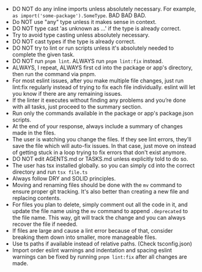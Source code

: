 - DO NOT do any inline imports unless absolutely necessary. For example, `as import('some-package').SomeType`. BAD BAD BAD.
- Do NOT use "any" type unless it makes sense in context.
- DO NOT type cast 'as unknown as ...' if the type is already correct.
- Try to avoid type casting unless absolutely necessary.
- DO NOT cast types if the type is already correct.
- DO NOT try to lint or run scripts unless it's absolutely needed to complete the given task.
- DO NOT run `pnpm lint`. ALWAYS run `pnpm lint:fix` instead.
- ALWAYS, I repeat, ALWAYS first cd into the package or app's directory, then run the command via pnpm.
- For most eslint issues, after you make multiple file changes, just run lint:fix regularly instead of trying to fix each file individually. eslint will let you know if there are any remaining issues.
- If the linter it executes without finding any problems and you’re done with all tasks, just proceed to the summary section.
- Run only the commands available in the package or app's package.json scripts.
- At the end of your response, always include a summary of changes made in the files.
- The user is watching you change the files. If they see lint errors, they'll save the file which will auto-fix issues. In that case, just move on instead of getting stuck in a loop trying to fix errors that don't exist anymore.
- DO NOT edit AGENTS.md or TASKS.md unless explicitly told to do so.
- The user has tsx installed globally. so you can simply cd into the correct directory and run `tsx file.ts`
- Always follow DRY and SOLID principles.
- Moving and renaming files should be done with the `mv` command to ensure proper git tracking. It's also better than creating a new file and replacing contents.
- For files you plan to delete, simply comment out all the code in it, and update the file name using the `mv` command to append `.deprecated` to the file name. This way, git will track the change and you can always recover the file if needed.
- If files are large and cause a lint error because of that, consider breaking them down into smaller, more manageable files.
- Use ts paths if available instead of relative paths. (Check tsconfig.json)
- Import order eslint warnings and indentation and spacing eslint warnings can be fixed by running `pnpm lint:fix` after all changes are made.
